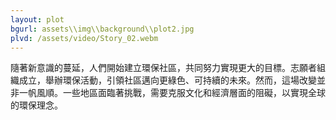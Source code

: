 ```yaml
---
layout: plot
bgurl: assets\\img\\background\\plot2.jpg
plvd: /assets/video/Story_02.webm
---
```

隨著新意識的蔓延，人們開始建立環保社區，共同努力實現更大的目標。志願者組織成立，舉辦環保活動，引領社區邁向更綠色、可持續的未來。然而，這場改變並非一帆風順。一些地區面臨著挑戰，需要克服文化和經濟層面的阻礙，以實現全球的環保理念。
